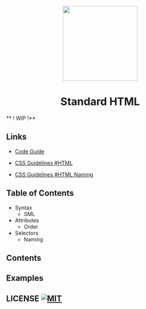 <div align="center">
  <img width="200"height="200"
    src="https://standardhtml.github.io/standard/logo.png">
</div>

<h1 align="center">Standard HTML</h1>

** ! WIP !**

## Links

- [Code Guide][guide-code]

- [CSS Guidelines #HTML][guide-html]
- [CSS Guidelines #HTML Naming][guide-html-naming]

## Table of Contents

- Syntax
  - SML
- Attributes
  - Order
- Selectors
  - Naming

## Contents

## Examples

## LICENSE [![MIT][license]][license-url]

[guide-code]: http://codeguide.co
[guide-html]: http://cssguidelin.es/#html
[guide-html-naming]: http://cssguidelin.es/#naming-conventions-in-html

[license]: https://img.shields.io/github/license/StandardHTML/standard.svg
[license-url]: https://raw.githubusercontent.com/StandardHTML/standard/master/LICENSE
